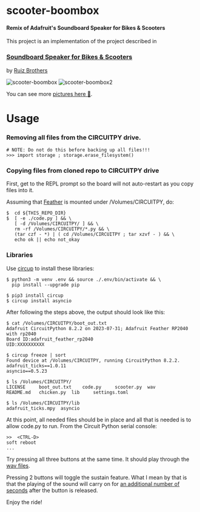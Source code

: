 # scooter-boombox

#### Remix of Adafruit's Soundboard Speaker for Bikes & Scooters

This project is an implementation of the project described in
### [Soundboard Speaker for Bikes & Scooters](https://learn.adafruit.com/soundboard-speaker-for-bikes-scooters?view=all)
by [Ruiz Brothers](https://learn.adafruit.com/u/pixil3d)

![scooter-boombox](https://live.staticflickr.com/65535/53101106091_efc3df6b45.jpg)
![scooter-boombox2](https://live.staticflickr.com/65535/53114475129_3780097135_z.jpg)

You can see more [pictures here :art:](https://www.flickr.com/gp/38447095@N00/1dYq76b2zK).

# Usage

### Removing all files from the CIRCUITPY drive.

```
# NOTE: Do not do this before backing up all files!!!
>>> import storage ; storage.erase_filesystem()
```

### Copying files from cloned repo to CIRCUITPY drive
First, get to the REPL prompt so the board will not auto-restart as
you copy files into it.

Assuming that [Feather](https://www.adafruit.com/category/943) is mounted under /Volumes/CIRCUITPY, do:

```
$  cd ${THIS_REPO_DIR}
$  [ -e ./code.py ] && \
   [ -d /Volumes/CIRCUITPY/ ] && \
   rm -rf /Volumes/CIRCUITPY/*.py && \
   (tar czf - *) | ( cd /Volumes/CIRCUITPY ; tar xzvf - ) && \
   echo ok || echo not_okay
```

### Libraries

Use [circup](https://learn.adafruit.com/keep-your-circuitpython-libraries-on-devices-up-to-date-with-circup)
to install these libraries:

```text
$ python3 -m venv .env && source ./.env/bin/activate && \
  pip install --upgrade pip

$ pip3 install circup
$ circup install asyncio
```

After following the steps above, the output should look like this:
```text
$ cat /Volumes/CIRCUITPY/boot_out.txt
Adafruit CircuitPython 8.2.2 on 2023-07-31; Adafruit Feather RP2040 with rp2040
Board ID:adafruit_feather_rp2040
UID:XXXXXXXXXX

$ circup freeze | sort
Found device at /Volumes/CIRCUITPY, running CircuitPython 8.2.2.
adafruit_ticks==1.0.11
asyncio==0.5.23

$ ls /Volumes/CIRCUITPY/
LICENSE		boot_out.txt	code.py		scooter.py	wav
README.md	chicken.py	lib		settings.toml

$ ls /Volumes/CIRCUITPY/lib
adafruit_ticks.mpy	asyncio
```

At this point, all needed files should be in place and all that is needed is to allow code.py to run. From the Circuit Python serial console:

```text
>>  <CTRL-D>
soft reboot
...
```

Try pressing all three buttons at the same time.
It should play through the [wav files](https://github.com/flavio-fernandes/scooter-boombox/blob/92c751c766d8e8b3f3654deb45b6e22a935ac774/scooter.py#L31-L48).

Pressing 2 buttons will toggle the sustain feature. What I mean by that is that the playing of the sound will carry on for [an additional number of seconds](https://github.com/flavio-fernandes/scooter-boombox/blob/92c751c766d8e8b3f3654deb45b6e22a935ac774/scooter.py#L20) after the button is released.

Enjoy the ride!
